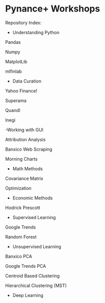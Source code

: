 # Pynance+ Workshops


Repository Index:


- Understanding Python

Pandas

Numpy

MatplotLib

mlfinlab
 
 
- Data Curation

Yahoo Finance!

Superama

Quandl

Inegi


-Working with GUI

Attribution Analysis

Banxico Web Scraping

Morning Charts

 
- Math Methods

Covariance Matrix

Optimization
 
 
- Economic Methods

Hodrick Prescott


- Supervised Learning 

Google Trends

Random Forest
 
 
- Unsupervised Learning

Banxico PCA

Google Trends PCA

Centroid Based Clustering

Hierarchical Clustering (MST)


- Deep Learning

